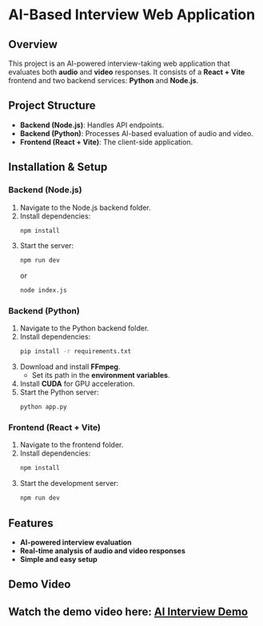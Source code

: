 
# AI-Based Interview Web Application

## Overview
This project is an AI-powered interview-taking web application that evaluates both **audio** and **video** responses. It consists of a **React + Vite** frontend and two backend services: **Python** and **Node.js**.

## Project Structure
- **Backend (Node.js)**: Handles API endpoints.  
- **Backend (Python)**: Processes AI-based evaluation of audio and video.  
- **Frontend (React + Vite)**: The client-side application.

## Installation & Setup

### Backend (Node.js)
1. Navigate to the Node.js backend folder.
2. Install dependencies:
   ```sh
   npm install
   ```
3. Start the server:
   ```sh
   npm run dev
   ```
   or  
   ```sh
   node index.js
   ```

### Backend (Python)
1. Navigate to the Python backend folder.
2. Install dependencies:
   ```sh
   pip install -r requirements.txt
   ```
3. Download and install **FFmpeg**.  
   - Set its path in the **environment variables**.
4. Install **CUDA** for GPU acceleration.
5. Start the Python server:
   ```sh
   python app.py
   ```

### Frontend (React + Vite)
1. Navigate to the frontend folder.
2. Install dependencies:
   ```sh
   npm install
   ```
3. Start the development server:
   ```sh
   npm run dev
   ```

## Features
- **AI-powered interview evaluation**  
- **Real-time analysis of audio and video responses**  
- **Simple and easy setup**
  
## Demo Video
Watch the demo video here: [AI Interview Demo](https://youtu.be/cyTJttvtTn8)
---


